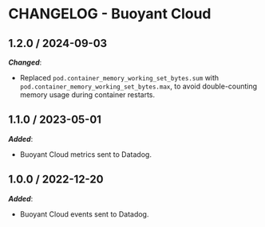 # CHANGELOG - Buoyant Cloud

## 1.2.0 / 2024-09-03

***Changed***:

* Replaced `pod.container_memory_working_set_bytes.sum` with `pod.container_memory_working_set_bytes.max`, to avoid double-counting memory usage during container restarts.

## 1.1.0 / 2023-05-01

***Added***:

* Buoyant Cloud metrics sent to Datadog.

## 1.0.0 / 2022-12-20

***Added***:

* Buoyant Cloud events sent to Datadog.
